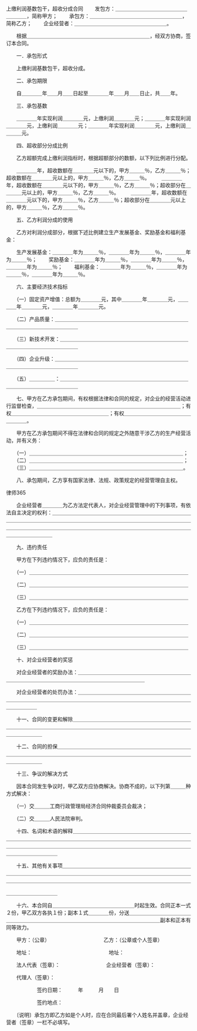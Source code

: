 
 上缴利润基数包干，超收分成合同 
　　发包方：＿＿＿＿＿＿＿＿＿＿＿＿＿＿＿＿＿＿，简称甲方； 
　　承包方：＿＿＿＿＿＿＿＿＿＿＿＿＿＿＿＿＿＿，简称乙方； 
　　企业经营者：＿＿＿＿＿＿＿＿＿＿＿＿＿＿＿＿＿＿。 

　　根据＿＿＿＿＿＿＿＿＿＿＿＿＿＿＿＿＿＿＿＿＿＿＿＿，经双方协商，签订本合同。 

　　一．承包形式 

　　上缴利润基数包干，超收分成。 

　　二、承包期限 

　　自＿＿＿＿年＿＿月＿＿日起至＿＿＿＿年＿＿月＿＿日止，共＿＿年。 

　　三、承包基数 

　　＿＿＿＿年实现利润＿＿＿＿元，上缴利润＿＿＿＿元；＿＿＿＿年实现利润＿＿＿＿元，上缴利润＿＿＿＿元；＿＿＿＿年实现利润＿＿＿＿元，上缴利润＿＿＿＿元。 

　　四、超收部分分成比例 

　　乙方超额完成上缴利润指标时，根据超额部分的数额，以下列比例进行分配。 

　　＿＿＿＿年，超收数额在＿＿＿＿元以下的，甲方＿＿＿％，乙方＿＿＿％；超收数额在＿＿＿＿元以上的，甲方＿＿＿％，乙方＿＿＿％。 
　　＿＿＿＿年，超收数额在＿＿＿＿元以下的，甲方＿＿＿％，乙方＿＿＿％；超收部分在＿＿＿＿元以上的，甲方＿＿＿％，乙方＿＿＿％。 
　　＿＿＿＿年，超收数额在＿＿＿＿元以下的，甲方＿＿＿％，乙方＿＿＿％；超收部分在＿＿＿＿元以上的，甲方＿＿＿％，乙方＿＿＿％。 

　　五、乙方利润分成的使用 

　　乙方对利润分成部分，根据下述比例建立生产发展基金、奖励基金和福利基金： 

　　生产发展基金：＿＿＿＿年为＿＿＿％，＿＿＿＿年为＿＿＿％，＿＿＿＿年为＿＿＿％； 
　　奖励基金：＿＿＿＿年为＿＿＿％，＿＿＿＿年为＿＿＿％，＿＿＿＿年为＿＿＿％； 
　　福利基金：＿＿＿＿年为＿＿＿％，＿＿＿＿年为＿＿＿％，＿＿＿＿年为＿＿＿％。 

　　六、主要经济技术指标 

　　（一）固定资产增值：总额为＿＿＿＿元，其中＿＿＿＿年＿＿＿＿元，＿＿＿＿年＿＿＿＿元，＿＿＿＿年＿＿＿＿元。 

　　（二）产品质量：＿＿＿＿＿＿＿＿＿＿＿＿＿＿＿＿＿＿＿＿＿＿＿＿＿＿＿＿＿＿＿＿＿＿＿＿＿＿＿＿ 

　　（三）新技术开发：＿＿＿＿＿＿＿＿＿＿＿＿＿＿＿＿＿＿＿＿＿＿＿＿＿＿＿＿＿＿＿＿＿＿＿＿＿＿＿ 

　　（四）企业升级：＿＿＿＿＿＿＿＿＿＿＿＿＿＿＿＿＿＿＿＿＿＿＿＿＿＿＿＿＿＿＿＿＿＿＿＿＿＿＿＿ 

　　（五）＿＿＿＿＿：＿＿＿＿＿＿＿＿＿＿＿＿＿＿＿＿＿＿＿＿＿＿＿＿＿＿＿＿＿＿＿＿＿＿＿＿＿＿＿ 

　　七、甲方在乙方承包期间，有权根据法律和合同的规定，对企业的经营活动进行监督检查，＿＿＿＿＿＿＿＿＿＿＿＿＿＿＿＿＿＿＿＿＿＿＿＿＿＿＿＿；有权＿＿＿＿＿＿＿＿＿＿＿＿＿＿＿＿＿＿＿；有权＿＿＿＿＿＿＿＿＿＿＿＿＿＿＿＿＿。 

　　甲方在乙方承包期间不得在法律和合同的规定之外随意干涉乙方的生产经营活动，并有义务： 

　　（一）＿＿＿＿＿＿＿＿＿＿＿＿＿＿＿＿＿＿＿＿＿＿＿＿＿＿＿＿＿＿； 
　　（二）＿＿＿＿＿＿＿＿＿＿＿＿＿＿＿＿＿＿＿＿＿＿＿＿＿＿＿＿＿＿； 
　　（三）＿＿＿＿＿＿＿＿＿＿＿＿＿＿＿＿＿＿＿＿＿＿＿＿＿＿＿＿＿＿。 

　　八、承包期间，乙方享有国家法律、法规、政策规定的经营管理自主权。 





 
律师365






　　企业经营者＿＿＿＿为乙方法定代表人，对企业经营管理中的下列事项，有依法自主决定的权利：＿＿＿＿＿＿＿＿＿＿＿＿＿＿＿＿＿＿＿＿＿＿＿＿＿＿＿＿＿＿＿＿＿＿＿＿＿＿＿＿＿＿＿＿＿＿＿＿＿＿＿＿＿＿＿＿＿＿＿＿＿＿＿＿＿＿＿＿＿＿＿＿＿＿＿＿＿＿＿＿＿＿＿＿＿＿＿＿＿＿＿＿＿＿＿＿＿＿＿＿＿＿＿＿＿＿＿＿ 



　　九、违约责任 



　　甲方在下列违约情况下，应负的责任是： 



　　（一）＿＿＿＿＿＿＿＿＿＿＿＿＿＿＿＿＿＿＿＿＿＿＿＿＿＿＿＿＿＿＿ 

　　（二）＿＿＿＿＿＿＿＿＿＿＿＿＿＿＿＿＿＿＿＿＿＿＿＿＿＿＿＿＿＿＿ 

　　（三）＿＿＿＿＿＿＿＿＿＿＿＿＿＿＿＿＿＿＿＿＿＿＿＿＿＿＿＿＿＿＿ 



　　乙方在下列违约情况下，应负的责任是： 



　　（一）＿＿＿＿＿＿＿＿＿＿＿＿＿＿＿＿＿＿＿＿＿＿＿＿＿＿＿＿＿＿＿ 

　　（二）＿＿＿＿＿＿＿＿＿＿＿＿＿＿＿＿＿＿＿＿＿＿＿＿＿＿＿＿＿＿＿ 

　　（三）＿＿＿＿＿＿＿＿＿＿＿＿＿＿＿＿＿＿＿＿＿＿＿＿＿＿＿＿＿＿＿ 



　　十、对企业经营者的奖惩 



　　对企业经营者的奖励办法：＿＿＿＿＿＿＿＿＿＿＿＿＿＿＿＿＿＿＿＿＿＿＿＿＿＿＿＿＿＿＿＿＿＿＿＿＿＿＿＿＿＿＿＿＿＿＿＿＿ 



　　对企业经营者的处罚办法：＿＿＿＿＿＿＿＿＿＿＿＿＿＿＿＿＿＿＿＿＿＿＿＿＿＿＿＿＿＿＿＿＿＿＿＿＿＿＿＿＿＿＿＿＿＿＿＿＿＿＿＿＿＿＿＿＿＿＿＿＿＿＿＿ 



　　十一、合同的变更和解除＿＿＿＿＿＿＿＿＿＿＿＿＿＿＿＿＿＿＿＿＿＿＿＿＿＿＿＿＿＿＿＿＿＿＿＿＿＿＿＿＿＿＿＿＿＿＿＿＿＿＿＿＿＿＿＿＿＿＿＿＿＿＿＿＿＿ 



　　十二、合同的担保＿＿＿＿＿＿＿＿＿＿＿＿＿＿＿＿＿＿＿＿＿＿＿＿＿＿＿＿＿＿＿＿＿＿＿＿＿＿＿＿＿＿＿＿＿＿＿＿＿＿＿＿＿＿＿＿＿＿＿＿＿＿＿＿＿＿＿＿＿ 



　　十三、争议的解决方式 



　　因本合同发生争议时，甲乙双方应协商解决。协商不成的，以下列第＿＿＿种方式解决： 



　　（一）交＿＿＿工商行政管理局经济合同仲裁委员会裁决； 

　　（二）交＿＿＿人民法院审判。 



　　十四、名词和术语的解释＿＿＿＿＿＿＿＿＿＿＿＿＿＿＿＿＿＿＿＿＿＿＿＿＿＿＿＿＿＿＿＿＿＿＿＿＿＿＿＿＿＿＿＿＿＿＿＿＿＿＿＿＿＿＿＿＿＿＿＿＿＿＿＿＿＿＿＿＿＿＿＿＿＿＿＿＿＿＿＿＿＿＿＿＿＿＿＿＿＿＿＿＿＿＿＿＿＿＿＿＿＿＿＿＿ 



　　十五、其他有关事项＿＿＿＿＿＿＿＿＿＿＿＿＿＿＿＿＿＿＿＿＿＿＿＿＿＿＿＿＿＿＿＿＿＿＿＿＿＿＿＿＿＿＿＿＿＿＿＿＿＿＿＿＿＿＿＿＿＿＿＿＿＿＿＿＿＿＿＿＿＿＿＿＿＿＿＿＿＿＿＿＿＿＿＿＿＿＿＿＿＿＿＿＿＿＿＿＿ 

＿＿＿＿＿＿＿＿＿＿ 



　　十六、本合同自＿＿＿＿＿＿＿＿＿＿＿＿＿＿＿＿时起生效。合同正本一式２份，甲乙双方各执１份；副本１式＿＿＿＿份，分送＿＿＿＿＿＿＿＿＿＿＿＿＿＿＿＿＿＿＿＿＿＿＿＿＿＿＿＿＿＿＿＿＿＿＿＿＿＿＿＿＿＿副本和正本有同等效力。 



　　甲方：（公章）　　　　　　　　　　　乙方：（公章或个人签章） 

　　地址：　　　　　　　　　　　　　　　地址： 

　　法人代表（签章）：　　　　　　　　　企业经营者（签章）： 

　　代理人（签章）： 

　　　　　　签约日期：　　　年　　　月　　日 

　　　　　　签约地点： 

　　〔说明〕承包方即乙方如是个人时，应在合同最后署个人姓名并盖章，企业经 营者（签章）一栏不必填写。 


 

 
 
 
 
 
  


  
 

  


  


  
 
 
 
 


